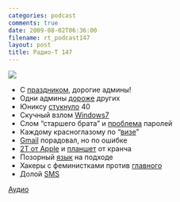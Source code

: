 ```yaml
---
categories: podcast
comments: true
date: 2009-08-02T06:36:00
filename: rt_podcast147
layout: post
title: Радио-Т 147
---
```


![](https://radio-t.com/images/radio-t/rt147.jpg)


- С [праздником](http://www.securitylab.ru/news/383160.php), дорогие админы!
- Одни админы [дороже](http://webplanet.ru/news/life/2009/07/29/sys.html) других
- Юниксу [стукнуло](http://www.macworld.com/article/141913/2009/07/unix_40thanniversary.html) 40
- Скучный взлом [Windows7](http://cnews.ru/news/top/index.shtml?2009/07/30/355942)
- Слом “старшего брата” и [проблема](http://webplanet.ru/news/security/2009/07/30/vkontakte_hack.html) паролей
- Каждому красноглазому по “[визе](http://webplanet.ru/news/business/2009/07/30/linux_c.html)”
- [Gmail](http://www.techcrunch.com/2009/07/30/gmail-kisses-on-behalf-of-goodbye-enables-support-for-third-party-outbound-servers/) порадовал, но по ошибке
- [2Т от Apple](http://www.engadget.com/2009/07/30/apple-unveils-2tb-time-capsule-ships-today-for-499/) и [планшет](http://www.engadget.com/2009/07/30/crunchpad-coming-in-november-with-built-in-3g-connectivity-says/) от кранча
- Позорный [язык](http://www.linux.org.ru/view-message.jsp?msgid=3918099) на подходе
- Хакеры с феминистками против [главного](http://www.securitylab.ru/news/383077.php)
- Долой [SMS](http://webplanet.ru/news/research/2009/07/28/nosms.html)

[Аудио](http://archive.rucast.net/radio-t/media/rt_podcast147.mp3)
<audio src="http://archive.rucast.net/radio-t/media/rt_podcast147.mp3" preload="none"></audio>
